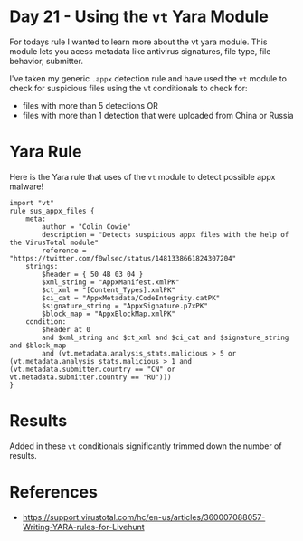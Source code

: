 # Day 21 - Using the `vt` Yara Module

For todays rule I wanted to learn more about the vt yara module. This module lets you acess metadata like antivirus signatures, file type, file behavior, submitter.

I've taken my generic `.appx` detection rule and have used the `vt` module to check for suspicious files using the vt conditionals to check for:
- files with more than 5 detections
OR
- files with more than 1 detection that were uploaded from China or Russia

# Yara Rule

Here is the Yara rule that uses of the `vt` module to detect possible appx malware!

```
import "vt"
rule sus_appx_files {
	meta:
        author = "Colin Cowie"
        description = "Detects suspicious appx files with the help of the VirusTotal module"
        reference = "https://twitter.com/f0wlsec/status/1481338661824307204"
    strings:
        $header = { 50 4B 03 04 }
        $xml_string = "AppxManifest.xmlPK"
        $ct_xml = "[Content_Types].xmlPK"
        $ci_cat = "AppxMetadata/CodeIntegrity.catPK"
        $signature_string = "AppxSignature.p7xPK"
        $block_map = "AppxBlockMap.xmlPK"
    condition:
        $header at 0 
        and $xml_string and $ct_xml and $ci_cat and $signature_string and $block_map
        and (vt.metadata.analysis_stats.malicious > 5 or (vt.metadata.analysis_stats.malicious > 1 and (vt.metadata.submitter.country == "CN" or vt.metadata.submitter.country == "RU")))
}
```
# Results
Added in these `vt` conditionals significantly trimmed down the number of results. 

# References
- https://support.virustotal.com/hc/en-us/articles/360007088057-Writing-YARA-rules-for-Livehunt